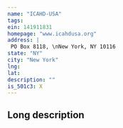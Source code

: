 ```yaml
---
name: "ICAHD-USA"
tags:
ein: 141911831
homepage: "www.icahdusa.org"
address: |
 PO Box 8118, \nNew York, NY 10116
state: "NY"
city: "New York"
lng: 
lat: 
description: ""
is_501c3: X
---
```


## Long description


